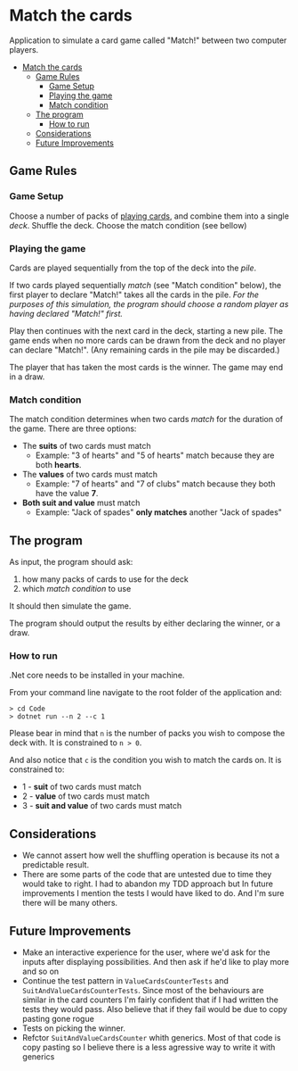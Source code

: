 # Match the cards
Application to simulate a card game called "Match!" between two computer players.

- [Match the cards](#match-the-cards)
  - [Game Rules](#game-rules)
    - [Game Setup](#game-setup)
    - [Playing the game](#playing-the-game)
    - [Match condition](#match-condition)
  - [The program](#the-program)
    - [How to run](#how-to-run)
  - [Considerations](#considerations)
  - [Future Improvements](#future-improvements)

## Game Rules
### Game Setup
Choose a number of packs of [playing cards](https://en.wikipedia.org/wiki/Standard_52-card_deck), and combine them into a single *deck*. Shuffle the deck.
Choose the match condition (see bellow)

### Playing the game
Cards are played sequentially from the top of the deck into the *pile*.

If two cards played sequentially *match* (see "Match condition" below), the first player to declare "Match!" takes all the cards in the pile. *For the purposes of this simulation, the program should choose a random player as having declared "Match!" first.*

Play then continues with the next card in the deck, starting a new pile. The game ends when no more cards can be drawn from the deck and no player can declare "Match!". (Any remaining cards in the pile may be discarded.)

The player that has taken the most cards is the winner. The game may end in a draw.

### Match condition

The match condition determines when two cards *match* for the duration of the game. There are three options:

- The **suits** of two cards must match
    - Example: "3 of hearts" and "5 of hearts" match because they are both **hearts**.
- The **values** of two cards must match
    - Example: "7 of hearts" and "7 of clubs" match because they both have the value **7**.
- **Both suit and value** must match
    - Example: "Jack of spades" **only matches** another "Jack of spades"


## The program
As input, the program should ask:

1. how many packs of cards to use for the deck
1. which *match condition* to use

It should then simulate the game.

The program should output the results by either declaring the winner, or a draw.

### How to run
.Net core needs to be installed in your machine.

From your command line navigate to the root folder of the application and:

```
> cd Code
> dotnet run --n 2 --c 1
```
Please bear in mind that `n` is the number of packs you wish to compose the deck with. It is constrained to `n > 0`.

And also notice that `c` is the condition you wish to match the cards on. It is constrained to:
* 1 - **suit** of two cards must match
* 2 - **value** of two cards must match
* 3 - **suit and value** of two cards must match

## Considerations
* We cannot assert how well the shuffling operation is because its not a predictable result.
* There are some parts of the code that are untested due to time they would take to right. I had to abandon my TDD approach but In future improvements I mention the tests I would have liked to do. And I'm sure there will be many others.

## Future Improvements
* Make an interactive experience for the user, where we'd ask for the inputs after displaying possibilities. And then ask if he'd like to play more and so on
* Continue the test pattern in `ValueCardsCounterTests` and `SuitAndValueCardsCounterTests`. Since most of the behaviours are similar in the card counters I'm fairly confident that if I had written the tests they would pass. Also believe that if they fail would be due to copy pasting gone rogue
* Tests on picking the winner.
* Refctor `SuitAndValueCardsCounter` whith generics. Most of that code is copy pasting so I believe there is a less agressive way to write it with generics
